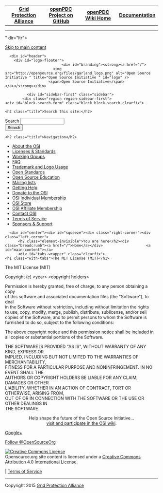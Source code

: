 <!DOCTYPE html PUBLIC "-//W3C//DTD XHTML+RDFa 1.0//EN"
  "http://www.w3.org/MarkUp/DTD/xhtml-rdfa-1.dtd">
<html xmlns="http://www.w3.org/1999/xhtml" xml:lang="en" version="XHTML+RDFa 1.0

<!--HtmlToGmd.Body-->

<div id="NavigationMenu">

<table style="width: 100%; border-collapse: collapse; border: 0px solid gray;">

<tr>

<td style="width: 25%; text-align:center;"><b><a href="http://www.gridprotectionalliance.org">Grid Protection Alliance</a></b></td>

<td style="width: 25%; text-align:center;"><b><a href="https://github.com/GridProtectionAlliance/openPDC">openPDC Project on GitHub</a></b></td>

<td style="width: 25%; text-align:center;"><b><a href="https://github.com/GridProtectionAlliance/openPDC/tree/master/Documentation/wiki/openPDC_Home.md">openPDC Wiki Home</a></b></td>

<td style="width: 25%; text-align:center;"><b><a href="https://github.com/GridProtectionAlliance/openPDC/tree/master/Documentation/wiki/openPDC_Documentation_Home.md">Documentation</a></b></td>

</tr>

</table>

</div>

<hr />

<!--/HtmlToGmd.Body-->

" dir="ltr">

<head profile="http://www.w3.org/1999/xhtml/vocab">
  <meta http-equiv="Content-Type" content="text/html; charset=utf-8" />
<link rel="shortcut icon" href="http://opensource.org/files/garland_favicon.png" type="image/png" />
<link rel="shortlink" href="/node/66" />
<link rel="canonical" href="/licenses/MIT" />
<meta name="Generator" content="Drupal 7 (http://drupal.org)" />
  <title>The MIT License (MIT) | Open Source Initiative</title>
  <link type="text/css" rel="stylesheet" href="http://opensource.org/files/css/css_xE-rWrJf-fncB6ztZfd2huxqgxu4WO-qwma6Xer30m4.css" media="all" />
<link type="text/css" rel="stylesheet" href="http://opensource.org/files/css/css_iABekW8OXxt1yff1_vg0sDV7lt8KP5iiCy47vQtDcDM.css" media="all" />
<link type="text/css" rel="stylesheet" href="http://opensource.org/files/css/css_2wI77kyP-rJKVpFW5M3KFcj7Cb99lZalmubKIwWwsmU.css" media="all" />
<link type="text/css" rel="stylesheet" href="http://opensource.org/files/css/css_k3snrbsthqot7V7ccRZHS9OkCZkwBv4adtNieIVlbEU.css" media="print" />

<!--[if lt IE 7]>
<link type="text/css" rel="stylesheet" href="http://opensource.org/themes/garland/fix-ie.css?ntn5x0" media="all" />
<![endif]-->
  <script type="text/javascript" src="http://opensource.org/files/js/js_UWQINlriydSoeSiGQxToOUdv493zEa7dpsXC1OtYlZU.js"></script>
<script type="text/javascript">
<!--//--><![CDATA[//><!--
jQuery.extend(Drupal.settings, {"basePath":"\/","pathPrefix":"","ajaxPageState":{"theme":"garland","theme_token":"3VJtP0xVaYYRjU0BB6h-wWRvjDP98z_ZX0K7XnFdFoQ","js":{"misc\/jquery.js":1,"misc\/jquery.once.js":1,"misc\/drupal.js":1},"css":{"modules\/system\/system.base.css":1,"modules\/system\/system.menus.css":1,"modules\/system\/system.messages.css":1,"modules\/system\/system.theme.css":1,"modules\/aggregator\/aggregator.css":1,"modules\/comment\/comment.css":1,"modules\/field\/theme\/field.css":1,"sites\/all\/modules\/mollom\/mollom.css":1,"modules\/node\/node.css":1,"modules\/search\/search.css":1,"modules\/user\/user.css":1,"themes\/garland\/style.css":1,"themes\/garland\/print.css":1,"themes\/garland\/fix-ie.css":1}},"urlIsAjaxTrusted":{"\/licenses\/MIT":true}});
//--><!]]>
</script>
<!--HtmlToGmd.Head-->



<!--/HtmlToGmd.Head-->

</head>
<body class="html not-front not-logged-in one-sidebar sidebar-first page-node page-node- page-node-66 node-type-page fluid-width" >
  <div id="skip-link">
    <a href="#main-content" class="element-invisible element-focusable">Skip to main content</a>
</div>
      
  <div id="wrapper">
    <div id="container" class="clearfix">

      <div id="header">
        <div id="logo-floater">
                              <div id="branding"><strong><a href="/">
                          <img src="http://opensource.org/files/garland_logo.png" alt="Open Source Initiative " title="Open Source Initiative " id="logo" />
                        <span>Open Source Initiative</span>            </a></strong></div>
</div>

</div> <!-- /#header -->

              <div id="sidebar-first" class="sidebar">
            <div class="region region-sidebar-first">
    <div id="block-search-form" class="block block-search clearfix">

    <h2 class="title">Search this site:</h2>
  
  <div class="content">
    <form action="/licenses/MIT" method="post" id="search-block-form" accept-charset="UTF-8"><div><div class="container-inline">
    <div class="form-item form-type-textfield form-item-search-block-form">
  <label class="element-invisible" for="edit-search-block-form--2">Search </label>
 <input title="Enter the terms you wish to search for." type="text" id="edit-search-block-form--2" name="search_block_form" value="" size="15" maxlength="128" class="form-text" />
</div>
<div class="form-actions form-wrapper" id="edit-actions"><input type="submit" id="edit-submit" name="op" value="Search" class="form-submit" /></div><input type="hidden" name="form_build_id" value="form-OzBY7N5Ib_RBXPFRgoS0GPTvNvGUFppuvOZ5Txse8UI" />
<input type="hidden" name="form_id" value="search_block_form" />
</div>
</div></form>  </div>
</div>
<div id="block-system-navigation" class="block block-system block-menu clearfix">

    <h2 class="title">Navigation</h2>
  
  <div class="content">
    <ul class="menu"><li class="first collapsed"><a href="/about" title="About the Open Source Initiative">About the OSI</a></li>
<li class="collapsed"><a href="/licenses">Licenses &amp; Standards</a></li>
<li class="leaf"><a href="/working_groups">Working Groups</a></li>
<li class="leaf"><a href="/faq" title="Frequently Asked Questions about open source and about the OSI.">FAQ</a></li>
<li class="collapsed"><a href="/trademark" title="Information about trademark and logo usage">Trademark and Logo Usage</a></li>
<li class="collapsed"><a href="/osr-intro" title="Open Standards Requirement for Software">Open Standards</a></li>
<li class="leaf"><a href="/osi-open-source-education" title="OSI&#039;s Open Source Education Initiative and Activities">Open Source Education</a></li>
<li class="collapsed"><a href="/lists" title="The virtual committees where the OSI&#039;s work gets done">Mailing lists</a></li>
<li class="collapsed"><a href="/help" title="Resources for questions and further exploration">Getting Help</a></li>
<li class="collapsed"><a href="http://opensource.org/donate" title="">Donate to the OSI</a></li>
<li class="leaf"><a href="/members">OSI Individual Membership</a></li>
<li class="leaf"><a href="/store">OSI Store</a></li>
<li class="collapsed"><a href="/affiliates" title="Home page for OSI&#039;s membership scheme for non-profits and not-for-profits">OSI Affiliate Membership</a></li>
<li class="leaf"><a href="/contact" title="">Contact OSI</a></li>
<li class="leaf"><a href="/ToS" title="Rules for posting content on this site">Terms of Service</a></li>
<li class="last leaf"><a href="/sponsors">Sponsors &amp; Support</a></li>
</ul>  </div>
</div>
</div>
</div>
      
      <div id="center"><div id="squeeze"><div class="right-corner"><div class="left-corner">
          <h2 class="element-invisible">You are here</h2><div class="breadcrumb"><a href="/">Home</a></div>                    <a id="main-content"></a>
          <div id="tabs-wrapper" class="clearfix">                                <h1 class="with-tabs">The MIT License (MIT)</h1>
</div>                                                  <div class="clearfix">
              <div class="region region-content">
    <div id="block-system-main" class="block block-system clearfix">

    
  <div class="content">
    <div id="node-66" class="node node-page">

  
      
  
  <div class="content clearfix">
    <div class="field field-name-body field-type-text-with-summary field-label-hidden"><div class="field-items"><div class="field-item even"><p>The MIT License (MIT)</p>
<p>Copyright (c) &lt;year&gt; &lt;copyright holders&gt;</p>
<p>Permission is hereby granted, free of charge, to any person obtaining a copy<br />
of this software and associated documentation files (the "Software"), to deal<br />
in the Software without restriction, including without limitation the rights<br />
to use, copy, modify, merge, publish, distribute, sublicense, and/or sell<br />
copies of the Software, and to permit persons to whom the Software is<br />
furnished to do so, subject to the following conditions:</p>
<p>The above copyright notice and this permission notice shall be included in<br />
all copies or substantial portions of the Software.</p>
<p>THE SOFTWARE IS PROVIDED "AS IS", WITHOUT WARRANTY OF ANY KIND, EXPRESS OR<br />
IMPLIED, INCLUDING BUT NOT LIMITED TO THE WARRANTIES OF MERCHANTABILITY,<br />
FITNESS FOR A PARTICULAR PURPOSE AND NONINFRINGEMENT.  IN NO EVENT SHALL THE<br />
AUTHORS OR COPYRIGHT HOLDERS BE LIABLE FOR ANY CLAIM, DAMAGES OR OTHER<br />
LIABILITY, WHETHER IN AN ACTION OF CONTRACT, TORT OR OTHERWISE, ARISING FROM,<br />
OUT OF OR IN CONNECTION WITH THE SOFTWARE OR THE USE OR OTHER DEALINGS IN<br />
THE SOFTWARE.</p>
</div></div></div>  </div>

  <div class="clearfix">
          <div class="links"></div>
    
</div>

</div>
</div>
</div>
</div>
</div>
                      <div class="region region-footer">
    <div id="block-block-11" class="block block-block clearfix">

    
  <div class="content">
    <script type="text/javascript">
<!--//--><![CDATA[// ><!--

/* <![CDATA[ */
    (function() {
        var s = document.createElement('script'), t = document.getElementsByTagName('script')[0];
        s.type = 'text/javascript';
        s.async = true;
        s.src = 'http://api.flattr.com/js/0.6/load.js?mode=auto';
        t.parentNode.insertBefore(s, t);
    })();
/* ]]]]><![CDATA[> */
//--><!]]>
</script><p style="text-align:center">Help shape the future of the Open Source Initiative...<br /><a href="http://osi.xwiki.com">visit and participate in the OSI wiki</a>.
</p>

<div>
<p><a href="https://plus.google.com/+opensourceinitiative" rel="publisher">Google+</a></p>
<a href="https://twitter.com/OpenSourceOrg" class="twitter-follow-button" data-show-count="false" data-lang="en">Follow @OpenSourceOrg</a>
<script>
<!--//--><![CDATA[// ><!--
!function(d,s,id){var js,fjs=d.getElementsByTagName(s)[0];if(!d.getElementById(id)){js=d.createElement(s);js.id=id;js.src="//platform.twitter.com/widgets.js";fjs.parentNode.insertBefore(js,fjs);}}(document,"script","twitter-wjs");
//--><!]]>
</script><br /><a class="FlattrButton" style="display:none;" href="http://opensource.org/"></a>
</div>

<p>
<!-- Creative Commons License --><a rel="license" href="http://creativecommons.org/licenses/by/4.0/"><img alt="Creative Commons License" style="border-width: 0" src="http://i.creativecommons.org/l/by/4.0/88x31.png" /></a><br />Opensource.org site content is licensed under a <a rel="license" href="http://creativecommons.org/licenses/by/4.0/">Creative Commons Attribution 4.0 International License</a>.<!-- /Creative Commons License -->

<!-- <rdf:RDF xmlns="http://web.resource.org/cc/" xmlns:dc="http://purl.org/dc/elements/1.1/" xmlns:rdf="http://www.w3.org/1999/02/22-rdf-syntax-ns#" xmlns:rdfs="http://www.w3.org/2000/01/rdf-schema#">
	<Work rdf:about="">
		<license rdf:resource="http://creativecommons.org/licenses/by/3.0/" />
	</Work>
	<License rdf:about="http://creativecommons.org/licenses/by/3.0/"><permits rdf:resource="http://web.resource.org/cc/Reproduction"/><permits rdf:resource="http://web.resource.org/cc/Distribution"/><requires rdf:resource="http://web.resource.org/cc/Notice"/><requires rdf:resource="http://web.resource.org/cc/Attribution"/><permits rdf:resource="http://web.resource.org/cc/DerivativeWorks"/></License></rdf:RDF>
-->

| <a href="../ToS">Terms of Service</a>

</p>
</div>
</div>
<div id="block-block-7" class="block block-block clearfix">

    
  <div class="content">
    <script src="http://www.google-analytics.com/urchin.js" type="text/javascript">
<!--//--><![CDATA[// ><!--


//--><!]]>
</script><script type="text/javascript">
<!--//--><![CDATA[// ><!--

_uacct = "UA-3916956-1";
urchinTracker();

//--><!]]>
</script>  </div>
</div>
</div>
</div></div></div></div> <!-- /.left-corner, /.right-corner, /#squeeze, /#center -->

      
</div> <!-- /#container -->
</div> <!-- /#wrapper -->
  

<!--HtmlToGmd.Foot-->

<div id="copyright">

<hr />

Copyright 2015 <a href="http://www.gridprotectionoalliance.org">Grid Protection Alliance</a>

</div>

<!--/HtmlToGmd.Foot-->

</body>
</html>
